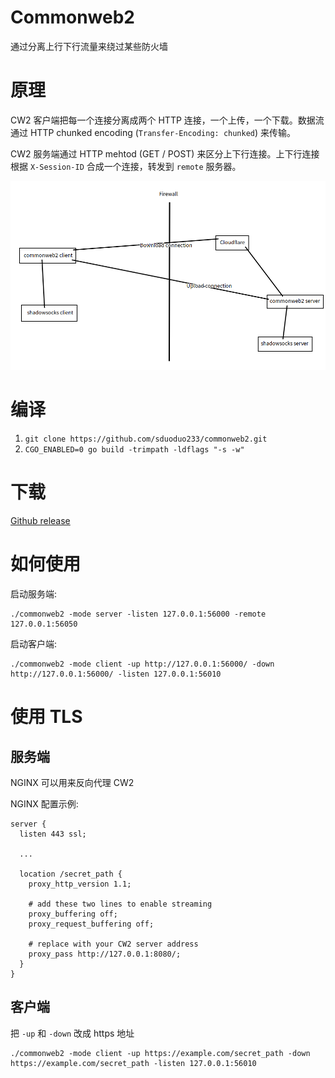 # Commonweb2
通过分离上行下行流量来绕过某些防火墙

# 原理
CW2 客户端把每一个连接分离成两个 HTTP 连接，一个上传，一个下载。数据流通过 HTTP chunked encoding (`Transfer-Encoding: chunked`) 来传输。

CW2 服务端通过 HTTP mehtod (GET / POST) 来区分上下行连接。上下行连接根据 `X-Session-ID` 合成一个连接，转发到 `remote` 服务器。

![img](https://github.com/sduoduo233/commonweb2/raw/master/commonweb2.png)

# 编译
1. `git clone https://github.com/sduoduo233/commonweb2.git`
2. `CGO_ENABLED=0 go build -trimpath -ldflags "-s -w"`

# 下载
[Github release](https://github.com/sduoduo233/commonweb2/releases)

# 如何使用
启动服务端:

```
./commonweb2 -mode server -listen 127.0.0.1:56000 -remote 127.0.0.1:56050
```

启动客户端:

```
./commonweb2 -mode client -up http://127.0.0.1:56000/ -down http://127.0.0.1:56000/ -listen 127.0.0.1:56010
```

# 使用 TLS

## 服务端

NGINX 可以用来反向代理 CW2

NGINX 配置示例:

```
server {
  listen 443 ssl;

  ...

  location /secret_path {
    proxy_http_version 1.1;
    
    # add these two lines to enable streaming
    proxy_buffering off;
    proxy_request_buffering off;

    # replace with your CW2 server address
    proxy_pass http://127.0.0.1:8080/;
  }
}
```

## 客户端

把 `-up` 和 `-down` 改成 https 地址

```
./commonweb2 -mode client -up https://example.com/secret_path -down https://example.com/secret_path -listen 127.0.0.1:56010
```